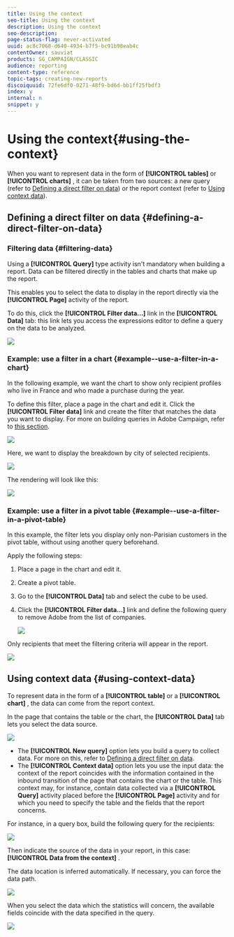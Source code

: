 ```yaml
---
title: Using the context
seo-title: Using the context
description: Using the context
seo-description: 
page-status-flag: never-activated
uuid: ac8c7068-d640-4934-b7f5-bc91b98eab4c
contentOwner: sauviat
products: SG_CAMPAIGN/CLASSIC
audience: reporting
content-type: reference
topic-tags: creating-new-reports
discoiquuid: 72fe6df0-0271-48f9-bd6d-bb1ff25fbdf3
index: y
internal: n
snippet: y
---
```


# Using the context{#using-the-context}

When you want to represent data in the form of **[!UICONTROL tables]** or **[!UICONTROL charts]** , it can be taken from two sources: a new query (refer to [Defining a direct filter on data](../../reporting/using/using-the-context.md#defining-a-direct-filter-on-data)) or the report context (refer to [Using context data](../../reporting/using/using-the-context.md#using-context-data)).

## Defining a direct filter on data {#defining-a-direct-filter-on-data}

### Filtering data {#filtering-data}

Using a **[!UICONTROL Query]** type activity isn't mandatory when building a report. Data can be filtered directly in the tables and charts that make up the report.

This enables you to select the data to display in the report directly via the **[!UICONTROL Page]** activity of the report.

To do this, click the **[!UICONTROL Filter data...]** link in the **[!UICONTROL Data]** tab: this link lets you access the expressions editor to define a query on the data to be analyzed.

![](assets/reporting_filter_data_from_page.png)

### Example: use a filter in a chart {#example--use-a-filter-in-a-chart}

In the following example, we want the chart to show only recipient profiles who live in France and who made a purchase during the year.

To define this filter, place a page in the chart and edit it. Click the **[!UICONTROL Filter data]** link and create the filter that matches the data you want to display. For more on building queries in Adobe Campaign, refer to [this section](../../platform/using/about-queries-in-campaign.md).

![](assets/s_ncs_advuser_report_wizard_029.png)

Here, we want to display the breakdown by city of selected recipients.

![](assets/reporting_graph_with_2vars.png)

The rendering will look like this: 

![](assets/reporting_graph_with_2vars_preview.png)

### Example: use a filter in a pivot table {#example--use-a-filter-in-a-pivot-table}

In this example, the filter lets you display only non-Parisian customers in the pivot table, without using another query beforehand.

Apply the following steps:

1. Place a page in the chart and edit it.
1. Create a pivot table.
1. Go to the **[!UICONTROL Data]** tab and select the cube to be used.
1. Click the **[!UICONTROL Filter data...]** link and define the following query to remove Adobe from the list of companies.

   ![](assets/s_ncs_advuser_report_display_03.png)

Only recipients that meet the filtering criteria will appear in the report.

![](assets/s_ncs_advuser_report_display_04.png)

## Using context data {#using-context-data}

To represent data in the form of a **[!UICONTROL table]** or a **[!UICONTROL chart]** , the data can come from the report context.

In the page that contains the table or the chart, the **[!UICONTROL Data]** tab lets you select the data source. 

![](assets/s_ncs_advuser_report_datasource_3.png)

* The **[!UICONTROL New query]** option lets you build a query to collect data. For more on this, refer to [Defining a direct filter on data](../../reporting/using/using-the-context.md#defining-a-direct-filter-on-data).
* The **[!UICONTROL Context data]** option lets you use the input data: the context of the report coincides with the information contained in the inbound transition of the page that contains the chart or the table. This context may, for instance, contain data collected via a **[!UICONTROL Query]** activity placed before the **[!UICONTROL Page]** activity and for which you need to specify the table and the fields that the report concerns.

For instance, in a query box, build the following query for the recipients:

![](assets/s_ncs_advuser_report_datasource_2.png)

Then indicate the source of the data in your report, in this case: **[!UICONTROL Data from the context]** .

The data location is inferred automatically. If necessary, you can force the data path.

![](assets/s_ncs_advuser_report_datasource_4.png)

When you select the data which the statistics will concern, the available fields coincide with the data specified in the query.

![](assets/s_ncs_advuser_report_datasource_1.png)

